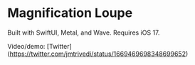 # Magnification Loupe

Built with SwiftUI, Metal, and Wave. Requires iOS 17.

Video/demo: [Twitter] 
(https://twitter.com/jmtrivedi/status/1669469698348699652)
